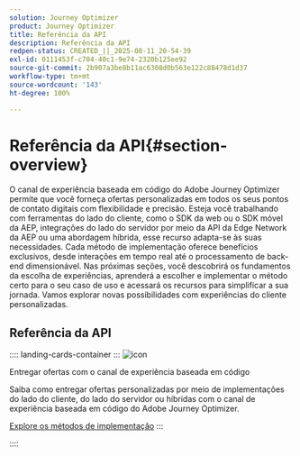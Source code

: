 ```yaml
---
solution: Journey Optimizer
product: Journey Optimizer
title: Referência da API
description: Referência da API
redpen-status: CREATED_||_2025-08-11_20-54-39
exl-id: 0111453f-c704-40c1-9e74-2320b125ee92
source-git-commit: 2b907a3be8b11ac6308d0b563e122c88478d1d37
workflow-type: tm+mt
source-wordcount: '143'
ht-degree: 100%

---
```


# Referência da API{#section-overview}

O canal de experiência baseada em código do Adobe Journey Optimizer permite que você forneça ofertas personalizadas em todos os seus pontos de contato digitais com flexibilidade e precisão. Esteja você trabalhando com ferramentas do lado do cliente, como o SDK da web ou o SDK móvel da AEP, integrações do lado do servidor por meio da API da Edge Network da AEP ou uma abordagem híbrida, esse recurso adapta-se às suas necessidades. Cada método de implementação oferece benefícios exclusivos, desde interações em tempo real até o processamento de back-end dimensionável. Nas próximas seções, você descobrirá os fundamentos da escolha de experiências, aprenderá a escolher e implementar o método certo para o seu caso de uso e acessará os recursos para simplificar a sua jornada. Vamos explorar novas possibilidades com experiências do cliente personalizadas.

## Referência da API

:::: landing-cards-container
:::
![icon](https://cdn.experienceleague.adobe.com/icons/code-branch.svg?lang=pt-BR)

Entregar ofertas com o canal de experiência baseada em código

Saiba como entregar ofertas personalizadas por meio de implementações do lado do cliente, do lado do servidor ou híbridas com o canal de experiência baseada em código do Adobe Journey Optimizer.

[Explore os métodos de implementação](../using/experience-decisioning/api-reference/deliver.md)
:::

::::
